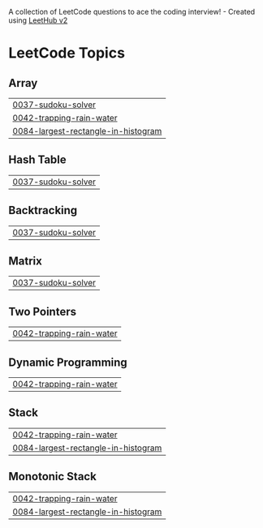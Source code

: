 A collection of LeetCode questions to ace the coding interview! - Created using [LeetHub v2](https://github.com/arunbhardwaj/LeetHub-2.0)
<!---LeetCode Topics Start-->
# LeetCode Topics
## Array
|  |
| ------- |
| [0037-sudoku-solver](https://github.com/YashvardhanShekhar/Problems/tree/master/0037-sudoku-solver) |
| [0042-trapping-rain-water](https://github.com/YashvardhanShekhar/Problems/tree/master/0042-trapping-rain-water) |
| [0084-largest-rectangle-in-histogram](https://github.com/YashvardhanShekhar/Problems/tree/master/0084-largest-rectangle-in-histogram) |
## Hash Table
|  |
| ------- |
| [0037-sudoku-solver](https://github.com/YashvardhanShekhar/Problems/tree/master/0037-sudoku-solver) |
## Backtracking
|  |
| ------- |
| [0037-sudoku-solver](https://github.com/YashvardhanShekhar/Problems/tree/master/0037-sudoku-solver) |
## Matrix
|  |
| ------- |
| [0037-sudoku-solver](https://github.com/YashvardhanShekhar/Problems/tree/master/0037-sudoku-solver) |
## Two Pointers
|  |
| ------- |
| [0042-trapping-rain-water](https://github.com/YashvardhanShekhar/Problems/tree/master/0042-trapping-rain-water) |
## Dynamic Programming
|  |
| ------- |
| [0042-trapping-rain-water](https://github.com/YashvardhanShekhar/Problems/tree/master/0042-trapping-rain-water) |
## Stack
|  |
| ------- |
| [0042-trapping-rain-water](https://github.com/YashvardhanShekhar/Problems/tree/master/0042-trapping-rain-water) |
| [0084-largest-rectangle-in-histogram](https://github.com/YashvardhanShekhar/Problems/tree/master/0084-largest-rectangle-in-histogram) |
## Monotonic Stack
|  |
| ------- |
| [0042-trapping-rain-water](https://github.com/YashvardhanShekhar/Problems/tree/master/0042-trapping-rain-water) |
| [0084-largest-rectangle-in-histogram](https://github.com/YashvardhanShekhar/Problems/tree/master/0084-largest-rectangle-in-histogram) |
<!---LeetCode Topics End-->